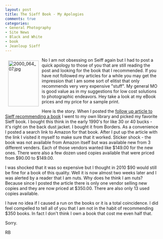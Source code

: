```yaml
---
layout: post
title: The Sieff Book - My Apologies
comments: true
categories:
- General Photography
- Site News
- Black and White
- book
- Jeanloup Sieff
---
```

<a rel="lightbox" href="/wp-content/uploads/2010/01/2000_064_07.jpg"><img title="2000_064_07.jpg" src="/wp-content/uploads/2010/01/.thumbs/.2000_064_07.jpg" border="0" alt="2000_064_07.jpg" hspace="10" vspace="10" width="100" height="150" align="left" /></a>No I am not obsessing on Seiff again but I had to post a quick apology to those of you that are still reading the post and looking for the book that I recommended. If you have not followed my articles for a while you may get the impression that I am some sort of elitist that only recommends very very expensive "stuff". My general MO is good value as in my suggestions for low cost solutions to photographic endeavors. Hey take a look at my eBook prices and my price for a sample print.

Here is the story. When I posted the <a href="http://photo.rwboyer.com/2010/01/03/jeanloup-sieff-follow-up-2/">follow up article to Sieff recommending a book</a> I went to my own library and picked my favorite Sieff book. I bought this think in the early 1990's for like 30 or 40 bucks - it's right on the back dust jacket. I bought it from Borders. As a convenience I posted a search link to Amazon for that book. After I put up the article with the link I visited it myself to make sure that it worked. Sticker shock - the book was not available from Amazon itself but was available new from 3 different venders. Each of those vendors wanted like $149.00 for the new ones. There were also a few dozen used copies available that were priced from $90.00 to $149.00.

I was shocked that it was so expensive but I thought in 2010 $90 would still be fine for a book of this quality. Well it is now almost two weeks later and I was alerted by a reader that I am nuts. Why does he think I am nuts? Because since I posted the article there is only one vendor selling new copies and they are now priced at $350.00. There are also only 13 used copies available.

I have no idea if I caused a run on the books or it is a total coincidence. I did feel compelled to tell all of you that I am not in the habit of recommending $350 books. In fact I don't think I own a book that cost me even half that.

Sorry.

RB